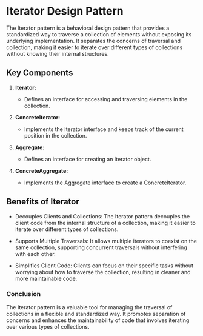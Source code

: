 # Iterator Design Pattern

The Iterator pattern is a behavioral design pattern that provides a standardized way to traverse a collection of elements without exposing its underlying implementation. It separates the concerns of traversal and collection, making it easier to iterate over different types of collections without knowing their internal structures.

## Key Components

1. **Iterator:**

   - Defines an interface for accessing and traversing elements in the collection.

2. **ConcreteIterator:**

   - Implements the Iterator interface and keeps track of the current position in the collection.

3. **Aggregate:**

   - Defines an interface for creating an Iterator object.

4. **ConcreteAggregate:**
   - Implements the Aggregate interface to create a ConcreteIterator.

## Benefits of Iterator

- Decouples Clients and Collections:
  The Iterator pattern decouples the client code from the internal structure of a collection, making it easier to iterate over different types of collections.

- Supports Multiple Traversals:
  It allows multiple iterators to coexist on the same collection, supporting concurrent traversals without interfering with each other.

- Simplifies Client Code:
  Clients can focus on their specific tasks without worrying about how to traverse the collection, resulting in cleaner and more maintainable code.

### Conclusion

The Iterator pattern is a valuable tool for managing the traversal of collections in a flexible and standardized way. It promotes separation of concerns and enhances the maintainability of code that involves iterating over various types of collections.
